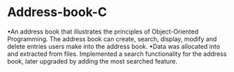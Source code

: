 # Address-book-C
•An address book that illustrates the principles of Object-Oriented Programming. The address book can create, search, display, modify and delete entries users make into the address book.   •Data was allocated into and extracted from files. Implemented a search functionality for the address book, later upgraded by adding the most searched feature. 
